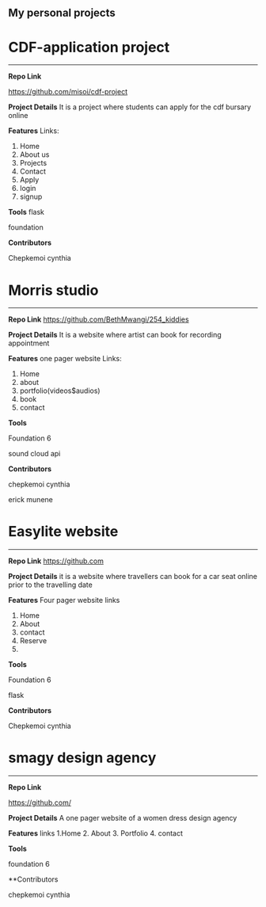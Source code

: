 
## My personal projects 


# CDF-application project
_________________

**Repo Link**

https://github.com/misoi/cdf-project

**Project Details**
It is a project where students can apply for the cdf bursary online


**Features**
 Links: 
 1. Home 
 2. About us
 3. Projects
 4. Contact
 5. Apply
 6. login
 7. signup

**Tools**
flask

foundation 

**Contributors**

Chepkemoi cynthia
 
 
# Morris studio
_________________

**Repo Link**
 https://github.com/BethMwangi/254_kiddies

**Project Details**
It is a website where artist can book for recording appointment


**Features**
one pager website
Links: 
 1. Home 
 2. about
 3. portfolio(videos$audios)
 4. book
 5. contact

**Tools**

Foundation 6

sound cloud api

**Contributors**

 chepkemoi cynthia
 
 erick munene
 
 
# Easylite website
_________________

**Repo Link**
 https://github.com

**Project Details**
it is a website where travellers can book for a car seat online prior to the travelling date

**Features**
Four pager website
links

1. Home
2. About
3. contact
4. Reserve
5. 
**Tools**

Foundation 6

flask


**Contributors**

 Chepkemoi cynthia


# smagy design agency
_________________

**Repo Link**

https://github.com/

**Project Details**
A one pager website of a women dress design agency


**Features**
 links
 1.Home
 2. About
 3. Portfolio
 4. contact
 


**Tools**

 foundation 6

**Contributors

 chepkemoi cynthia
 
